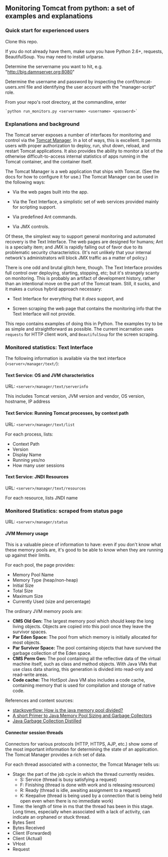 ## Monitoring Tomcat from python: a set of examples and explanations

### Quick start for experienced users

Clone this repo.

If you do not already have them, make sure you have Python 2.6+, requests, BeautifulSoup. You may need to install urlparse.

Determine the servername you want to hit, e.g. "http://big.damnserver.org:8080"

Determine the username and password by inspecting the conf/tomcat-users.xml file and identifying the user account with the "manager-script" role.

From your repo's root directory, at the commandline, enter 

    `python run_monitors.py <servername> <username> <password>`

### Explanations and background

The Tomcat server exposes a number of interfaces for monitoring and control via the [Tomcat Manager](http://tomcat.apache.org/tomcat-7.0-doc/manager-howto.html). In a lot of ways, this is excellent. It permits users with proper authorization to deploy, run, shut down, reload, and restart Tomcat applications. It also provides the ability to monitor a lot of the otherwise difficult-to-access internal statistics of apps running in the Tomcat container, and the container itself.

The Tomcat Manager is a web application that ships with Tomcat. (See the docs for how to configure it for use.) The Tomcat Manager can be used in the following ways:

 - Via the web pages built into the app.

 - Via the Text Interface, a simplistic set of web services provided mainly for scripting support.

 - Via predefined Ant commands.

 - Via JMX controls.

Of these, the simplest way to support general monitoring and automated recovery is the Text Interface. The web pages are designed for humans; Ant is a specialty item; and JMX is rapidly falling out of favor due to its problematic security characteristics. (It's not unlikely that your internal network's administrators will block JMX traffic as a matter of policy.) 

There is one odd and brutal glitch here, though. The Text Interface provides full control over deploying, starting, stopping, etc; but it's strangely scanty on monitoring. This is probably an artifact of development history, rather than an intentional move on the part of the Tomcat team. Still, it sucks, and it makes a curious hybrid approach necessary: 

 - Text Interface for everything that it _does_ support, and 

 - Screen scraping the web page that contains the monitoring info that the Text Interface will not provide.

This repo contains examples of doing this in Python. The examples try to be as simple and straightforward as possible. The current incarnation uses `requests` for HTTP client work, and `BeautifulSoup` for the screen scraping.

### Monitored statistics: Text Interface

The following information is available via the text interface (`<server>/manager/text/`):

#### Text Service: OS and JVM characteristics
URL: `<server>/manager/text/serverinfo`

This includes Tomcat version, JVM version and vendor, OS version, hostname, IP address

#### Text Service: Running Tomcat processes, by context path
URL: `<server>/manager/text/list`

For each process, lists:
 - Context Path
 - Version
 - Display Name
 - Running yes/no
 - How many user sessions

#### Text Service: JNDI Resources
URL: `<server>/manager/text/resources`

For each resource, lists JNDI name


### Monitored Statistics: scraped from status page
URL: `<server>/manager/status`

#### JVM Memory usage
This is a valuable piece of information to have: even if you don't know what these memory pools are, it's good to be able to know when they are running up against their limits.

For each pool, the page provides:
 - Memory Pool Name
 - Memory Type (heap/non-heap)
 - Initial Size
 - Total Size
 - Maximum Size
 - Currently Used (size and percentage)

The ordinary JVM memory pools are:
 - **CMS Old Gen:** The largest memory pool which should keep the long living objects. Objects are copied into this pool once they leave the survivor spaces.
 - **Par Eden Space:** The pool from which memory is initially allocated for most objects.
 - **Par Survivor Space:** The pool containing objects that have survived the garbage collection of the Eden space.
 - **CMS Perm Gen:** The pool containing all the reflective data of the virtual machine itself, such as class and method objects. With Java VMs that use class data sharing, this generation is divided into read-only and read-write areas.
 - **Code cache:** The HotSpot Java VM also includes a code cache, containing memory that is used for compilation and storage of native code.

References and content sources:
 - [stackoverflow: How is the java memory pool divided?](http://stackoverflow.com/questions/1262328/how-is-the-java-memory-pool-divided)
 - [A short Primer to Java Memory Pool Sizing and Garbage Collectors](http://www.scalingbits.com/javaprimer)
 - [Java Garbage Collection Distilled](http://www.infoq.com/articles/Java_Garbage_Collection_Distilled)


#### Connector session threads
Connectors for various protocols (HTTP, HTTPS, AJP, etc.) show some of the most important information for determining the state of an application. The Tomcat Manager provides a rich set of data.

For each thread associated with a connector, the Tomcat Manager tells us:
 - Stage: the part of the job cycle in which the thread currently resides.
   - S: Service (thread is busy satisfying a request)
   - F: Finishing (thread is done with work and is releasing resources)
   - R: Ready (thread is idle, awaiting assignment to a request)
   - K: Keepalive (thread is being used by a connection that is being held open even when there is no immediate work)
 - Time: the length of time in ms that the thread has been in this stage. Long times, especially when associated with a lack of activity, can indicate an orphaned or stuck thread.
 - Bytes Sent
 - Bytes Received
 - Client (Forwarded)
 - Client (Actual)
 - VHost
 - Request
